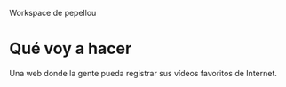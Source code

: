 Workspace de pepellou

Qué voy a hacer
===============

Una web donde la gente pueda registrar sus vídeos favoritos de Internet.
